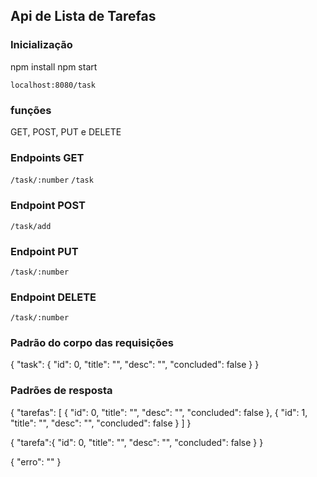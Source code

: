 ## Api de Lista de Tarefas

### Inicialização

npm install
npm start

`localhost:8080/task`

### funções
GET, POST, PUT e DELETE

### Endpoints GET
`/task/:number`
`/task`

### Endpoint POST

`/task/add`

### Endpoint PUT

`/task/:number`

### Endpoint DELETE

`/task/:number`

### Padrão do corpo das requisições

{
    "task": {
        "id": 0,
        "title": "",
        "desc": "",
        "concluded": false
    }
}
### Padrões de resposta
{
    "tarefas": [
        {
            "id": 0,
            "title": "",
            "desc": "",
            "concluded": false
        },
        {
            "id": 1,
            "title": "",
            "desc": "",
            "concluded": false
        }
    ]
}

{
    "tarefa":{
        "id": 0,
        "title": "",
        "desc": "",
        "concluded": false
    }
}

{
    "erro": ""
}